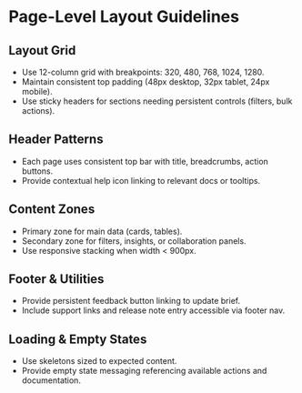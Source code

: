 # Page-Level Layout Guidelines

## Layout Grid
- Use 12-column grid with breakpoints: 320, 480, 768, 1024, 1280.
- Maintain consistent top padding (48px desktop, 32px tablet, 24px mobile).
- Use sticky headers for sections needing persistent controls (filters, bulk actions).

## Header Patterns
- Each page uses consistent top bar with title, breadcrumbs, action buttons.
- Provide contextual help icon linking to relevant docs or tooltips.

## Content Zones
- Primary zone for main data (cards, tables).
- Secondary zone for filters, insights, or collaboration panels.
- Use responsive stacking when width < 900px.

## Footer & Utilities
- Provide persistent feedback button linking to update brief.
- Include support links and release note entry accessible via footer nav.

## Loading & Empty States
- Use skeletons sized to expected content.
- Provide empty state messaging referencing available actions and documentation.
